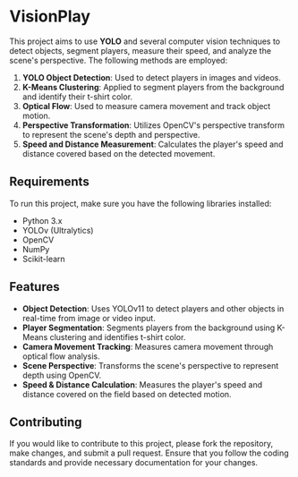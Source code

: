 # VisionPlay

This project aims to use **YOLO** and several computer vision techniques to detect objects, segment players, measure their speed, and analyze the scene's perspective. The following methods are employed:

1. **YOLO Object Detection**: Used to detect players in images and videos.
2. **K-Means Clustering**: Applied to segment players from the background and identify their t-shirt color.
3. **Optical Flow**: Used to measure camera movement and track object motion.
4. **Perspective Transformation**: Utilizes OpenCV's perspective transform to represent the scene's depth and perspective.
5. **Speed and Distance Measurement**: Calculates the player's speed and distance covered based on the detected movement.

## Requirements

To run this project, make sure you have the following libraries installed:

- Python 3.x
- YOLOv (Ultralytics)
- OpenCV
- NumPy
- Scikit-learn

## Features

- **Object Detection**: Uses YOLOv11 to detect players and other objects in real-time from image or video input.
- **Player Segmentation**: Segments players from the background using K-Means clustering and identifies t-shirt color.
- **Camera Movement Tracking**: Measures camera movement through optical flow analysis.
- **Scene Perspective**: Transforms the scene's perspective to represent depth using OpenCV.
- **Speed & Distance Calculation**: Measures the player's speed and distance covered on the field based on detected motion.
## Contributing

If you would like to contribute to this project, please fork the repository, make changes, and submit a pull request. Ensure that you follow the coding standards and provide necessary documentation for your changes.
